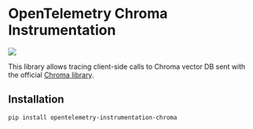 # OpenTelemetry Chroma Instrumentation

<a href="https://pypi.org/project/opentelemetry-instrumentation-chroma/">
    <img src="https://badge.fury.io/py/opentelemetry-instrumentation-chroma.svg">
</a>

This library allows tracing client-side calls to Chroma vector DB sent with the official [Chroma library](https://github.com/chroma-core/chroma).

## Installation

```bash
pip install opentelemetry-instrumentation-chroma
```
